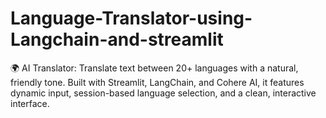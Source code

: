 # Language-Translator-using-Langchain-and-streamlit
🌍 AI Translator: Translate text between 20+ languages with a natural, friendly tone. Built with Streamlit, LangChain, and Cohere AI, it features dynamic input, session-based language selection, and a clean, interactive interface.
